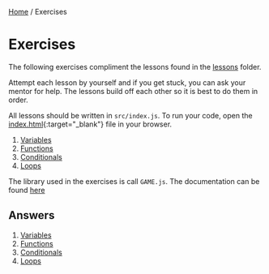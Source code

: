 <a href="/javascript-4-beginners/">Home</a> / Exercises

# Exercises

The following exercises compliment the lessons found in the [lessons](../Lessons/) folder.

Attempt each lesson by yourself and if you get stuck, you can ask your mentor for help. The lessons build off each other so it is best to do them in order.

All lessons should be written in `src/index.js`. To run your code, open the [index.html](../src/index.html){:target="_blank"} file in your browser.

1. [Variables](1%20Variables)
2. [Functions](2%20Functions.md)
3. [Conditionals](3%20Conditionals)
4. [Loops](4%20Loops)

The library used in the exercises is call `GAME.js`. The documentation can be found [here](../lib/documentation)

## Answers

1. [Variables](Answers/1%20Variables)
2. [Functions](Answers/2%20Functions)
3. [Conditionals](Answers/3%20Conditionals)
4. [Loops](Answers/4%20Loops)